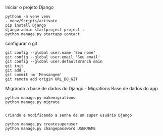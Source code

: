 Iniciar o projeto Django

```
pythonn -m venv venv
. venv/Scripts/activate
pip install Django
django-admin startproject project .
python manage.py startapp contact
```

configurar o git

```
git config --global user.name 'Seu nome'
git config --global user.email 'Seu email'
git config --global user.defaultBranch main
git init
git add .
git commit -m 'Mensangem'
git remote add origin URL_DO_GIT

```

Migrando a base  de dados do Django - Migrations
Base de dados do app


```
python manage.py makemigrations
python manage.py migrate
```

```

Criando e modificando a senha de um super usuário Django

```

```
python manage.py createsuperuser
python manage.py changepassword USERNAME
```